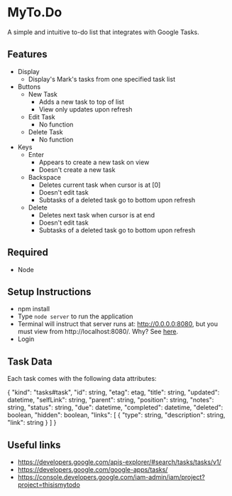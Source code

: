 # MyTo.Do

A simple and intuitive to-do list that integrates with Google Tasks.

## Features
- Display
  - Display's Mark's tasks from one specified task list
- Buttons
  - New Task
    - Adds a new task to top of list
    - View only updates upon refresh
  - Edit Task
    - No function
  - Delete Task
    - No function
- Keys
  - Enter
    - Appears to create a new task on view
    - Doesn't create a new task
  - Backspace
    - Deletes current task when cursor is at [0]
    - Doesn't edit task
    - Subtasks of a deleted task go to bottom upon refresh
  - Delete
    - Deletes next task when cursor is at end
    - Doesn't edit task
    - Subtasks of a deleted task go to bottom upon refresh


## Required
- Node

## Setup Instructions
- npm install
- Type `node server` to run the application
- Terminal will instruct that server runs at: http://0.0.0.0:8080, but you must view from http://localhost:8080/. Why? See [here](https://stackoverflow.com/questions/32041418/google-sign-in-website-error-permission-denied-to-generate-login-hint-for-targ).
- Login

## Task Data
Each task comes with the following data attributes:

{
  "kind": "tasks#task",
  "id": string,
  "etag": etag,
  "title": string,
  "updated": datetime,
  "selfLink": string,
  "parent": string,
  "position": string,
  "notes": string,
  "status": string,
  "due": datetime,
  "completed": datetime,
  "deleted": boolean,
  "hidden": boolean,
  "links": [
    {
      "type": string,
      "description": string,
      "link": string
    }
  ]
}

## Useful links
- https://developers.google.com/apis-explorer/#search/tasks/tasks/v1/
- https://developers.google.com/google-apps/tasks/
- https://console.developers.google.com/iam-admin/iam/project?project=thisismytodo
